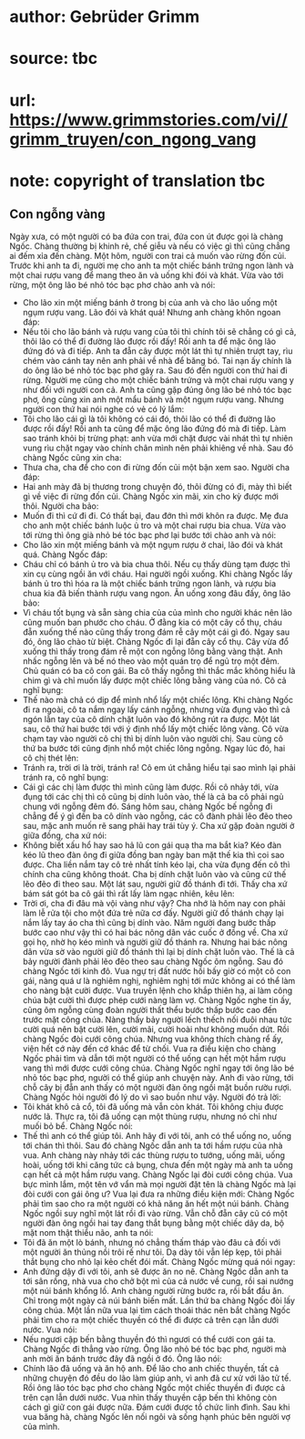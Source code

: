 # author: Gebrüder Grimm
# source: tbc
# url: https://www.grimmstories.com/vi//grimm_truyen/con_ngong_vang
# note: copyright of translation tbc

## Con ngỗng vàng 

Ngày xưa, có một người có ba đứa con trai, đứa con út được gọi là chàng
Ngốc. Chàng thường bị khinh rẻ, chế giễu và nếu có việc gì thì cũng
chẳng ai đếm xỉa đến chàng.
Một hôm, người con trai cả muốn vào rừng đốn củi. Trước khi anh ta đi,
người mẹ cho anh ta một chiếc bánh trứng ngon lành và một chai rượu vang
để mang theo ăn và uống khi đói và khát. Vừa vào tới rừng, một ông lão
bé nhỏ tóc bạc phơ chào anh và nói:
- Cho lão xin một miếng bánh ở trong bị của anh và cho lão uống một ngụm
rượu vang. Lão đói và khát quá!
Nhưng anh chàng khôn ngoan đáp:
- Nếu tôi cho lão bánh và rượu vang của tôi thì chính tôi sẽ chẳng có gì
cả, thôi lão có thể đi đường lão được rồi đấy!
Rồi anh ta để mặc ông lão đứng đó và đi tiếp.
Anh ta đẵn cây được một lát thì tự nhiên trượt tay, rìu chém vào cánh
tay nên anh phải về nhà để băng bó. Tai nạn ấy chính là do ông lão bé
nhỏ tóc bạc phơ gây ra.
Sau đó đến người con thứ hai đi rừng. Người mẹ cũng cho một chiếc bánh
trứng và một chai rượu vang y như đối với người con cả. Anh ta cũng gặp
đúng ông lão bé nhỏ tóc bạc phơ, ông cũng xin anh một mẩu bánh và một
ngụm rượu vang. Nhưng người con thứ hai nói nghe có vẻ có lý lắm:
- Tôi cho lão cái gì là tôi không có cái đó, thôi lão có thể đi đường
lão được rồi đấy!
Rồi anh ta cũng để mặc ông lão đứng đó mà đi tiếp.
Làm sao tránh khỏi bị trừng phạt: anh vừa mới chặt được vài nhát thì tự
nhiên vung rìu chặt ngay vào chính chân mình nên phải khiêng về nhà.
Sau đó chàng Ngốc cũng xin cha:
- Thưa cha, cha để cho con đi rừng đốn củi một bận xem sao.
Người cha đáp:
- Hai anh mày đã bị thương trong chuyện đó, thôi đừng có đi, mày thì
biết gì về việc đi rừng đốn củi.
Chàng Ngốc xin mãi, xin cho kỳ được mới thôi. Người cha bảo:
- Muốn đi thì cứ đi đi. Có thất bại, đau đớn thì mới khôn ra được.
Mẹ đưa cho anh một chiếc bánh luộc ủ tro và một chai rượu bia chua.
Vừa vào tới rừng thì ông già nhỏ bé tóc bạc phơ lại bước tới chào anh và
nói:
- Cho lão xin một miếng bánh và một ngụm rượu ở chai, lão đói và khát
quá.
Chàng Ngốc đáp:
- Cháu chỉ có bánh ủ tro và bia chua thôi. Nếu cụ thấy dùng tạm được thì
xin cụ cùng ngồi ăn với cháu.
Hai người ngồi xuống. Khi chàng Ngốc lấy bánh ủ tro thì hóa ra là một
chiếc bánh trứng ngon lành, và rượu bia chua kia đã biến thành rượu vang
ngon.
Ăn uống xong đâu đấy, ông lão bảo:
- Vì cháu tốt bụng và sẵn sàng chia của của mình cho người khác nên lão
cũng muốn ban phước cho cháu. Ở đằng kia có một cây cổ thụ, cháu đẵn
xuống thế nào cũng thấy trong đám rễ cây một cái gì đó.
Ngay sau đó, ông lão chào từ biệt.
Chàng Ngốc đi lại đẵn cây cổ thụ. Cây vừa đổ xuống thì thấy trong đám rễ
một con ngỗng lông bằng vàng thật.
Anh nhấc ngỗng lên và bế nó theo vào một quán trọ để ngủ trọ một đêm.
Chủ quán có ba cô con gái. Ba cô thấy ngỗng thì thắc mắc không hiểu là
chim gì và chỉ muốn lấy được một chiếc lông bằng vàng của nó.
Cô cả nghĩ bụng:
- Thế nào mà chả có dịp để mình nhổ lấy một chiếc lông.
Khi chàng Ngốc đi ra ngoài, cô ta nắm ngay lấy cánh ngỗng, nhưng vừa
đụng vào thì cả ngón lẫn tay của cô dính chặt luôn vào đó không rút ra
được.
Một lát sau, cô thứ hai bước tới với ý định nhổ lấy một chiếc lông vàng.
Cô vừa chạm tay vào người cô chị thì bị dính luôn vào người chị.
Sau cùng cô thứ ba bước tới cũng định nhổ một chiếc lông ngỗng. Ngay lúc
đó, hai cô chị thét lên:
- Tránh ra, trời ơi là trời, tránh ra!
Cô em út chẳng hiểu tại sao mình lại phải tránh ra, cô nghĩ bụng:
- Cái gì các chị làm được thì mình cũng làm được.
Rồi cô nhảy tới, vừa đụng tới các chị thì cô cũng bị dính luôn vào, thế
là cả ba cô phải ngủ chung với ngỗng đêm đó.
Sáng hôm sau, chàng Ngốc bế ngỗng đi chẳng để ý gì đến ba cô dính vào
ngỗng, các cô đành phải lẽo đẽo theo sau, mặc anh muốn rẽ sang phải hay
trái tùy ý. Cha xứ gặp đoàn người ở giữa đồng, cha xứ nói:
- Không biết xấu hổ hay sao hả lũ con gái quạ tha ma bắt kia? Kéo đàn
kéo lũ theo đàn ông đi giữa đồng ban ngày ban mặt thế kia thì coi sao
được.
Cha liền nắm tay cô trẻ nhất tính kéo lại, cha vừa đụng đến cô thì chính
cha cũng không thoát. Cha bị dính chặt luôn vào và cũng cứ thế lẽo đẽo
đi theo sau.
Một lát sau, người giữ đồ thánh đi tới. Thấy cha xứ bám sát gót ba cô
gái thì rất lấy làm ngạc nhiên, kêu lên:
- Trời ơi, cha đi đâu mà vội vàng như vậy? Cha nhớ là hôm nay con phải
làm lễ rửa tội cho một đứa trẻ nữa cơ đấy.
Người giữ đồ thánh chạy lại nắm lấy tay áo cha thì cũng bị dính vào.
Năm người đang bước thấp bước cao như vậy thì có hai bác nông dân vác
cuốc ở đồng về. Cha xứ gọi họ, nhờ họ kéo mình và người giữ đồ thánh ra.
Nhưng hai bác nông dân vừa sờ vào người giữ đồ thánh thì lại bị dính
chặt luôn vào. Thế là cả bảy người đành phải lẽo đẽo theo sau chàng Ngốc
ôm ngỗng.
Sau đó chàng Ngốc tới kinh đô. Vua ngự trị đất nước hồi bấy giờ có một
cô con gái, nàng quá ư là nghiêm nghị, nghiêm nghị tới mức không ai có
thể làm cho nàng bật cười được. Vua truyền lệnh cho khắp thiên hạ, ai
làm công chúa bật cười thì được phép cưới nàng làm vợ.
Chàng Ngốc nghe tin ấy, cũng ôm ngỗng cùng đoàn người thất thểu bước
thấp bước cao đến trước mặt công chúa. Nàng thấy bảy người lếch thếch
nối đuôi nhau tức cười quá nên bật cười lên, cười mãi, cười hoài như
không muốn dứt.
Rồi chàng Ngốc đòi cưới công chúa. Nhưng vua không thích chàng rể ấy,
viện hết cớ này đến cớ khác để từ chối. Vua ra điều kiện cho chàng Ngốc
phải tìm và dẫn tới một người có thể uống cạn hết một hầm rượu vang thì
mới được cưới công chúa.
Chàng Ngốc nghĩ ngay tới ông lão bé nhỏ tóc bạc phơ, người có thể giúp
anh chuyện này. Anh đi vào rừng, tới chỗ cây bị đẵn anh thấy có một
người đàn ông ngồi mặt buồn rườu rượi. Chàng Ngốc hỏi người đó lý do vì
sao buồn như vậy.
Người đó trả lời:
- Tôi khát khô cả cổ, tôi đã uống mà vẫn còn khát. Tôi không chịu được
nước lã. Thực ra, tôi đã uống cạn một thùng rượu, nhưng nó chỉ như muối
bỏ bể.
Chàng Ngốc nói:
- Thế thì anh có thể giúp tôi. Anh hãy đi với tôi, anh có thể uống no,
uống tới chán thì thôi.
Sau đó chàng Ngốc dẫn anh ta tới hầm rượu của nhà vua. Anh chàng này
nhảy tới các thùng rượu to tướng, uống mãi, uống hoài, uống tới khi căng
tức cả bụng, chưa đến một ngày mà anh ta uống cạn hết cả một hầm rượu
vang.
Chàng Ngốc lại đòi cưới công chúa. Vua bực mình lắm, một tên vớ vẩn mà
mọi người đặt tên là chàng Ngốc mà lại đòi cưới con gái ông ư? Vua lại
đưa ra những điều kiện mới: Chàng Ngốc phải tìm sao cho ra một người có
khả năng ăn hết một núi bánh.
Chàng Ngốc ngồi suy nghĩ một lát rồi đi vào rừng. Vẫn chỗ đẵn cây cũ có
một người đàn ông ngồi hai tay đang thắt bụng bằng một chiếc dây da, bộ
mặt nom thật thiểu não, anh ta nói:
- Tôi đã ăn một lò bánh, nhưng nó chẳng thấm tháp vào đâu cả đối với một
người ăn thủng nồi trôi rế như tôi. Dạ dày tôi vẫn lép kẹp, tôi phải
thắt bụng cho nhỏ lại kẻo chết đói mất.
Chàng Ngốc mừng quá nói ngay:
- Anh đứng dậy đi với tôi, anh sẽ được ăn no nê.
Chàng Ngốc dẫn anh ta tới sân rồng, nhà vua cho chở bột mì của cả nước
về cung, rồi sai nướng một núi bánh khổng lồ. Anh chàng người rừng bước
ra, rồi bắt đầu ăn. Chỉ trong một ngày cả núi bánh biến mất.
Lần thứ ba chàng Ngốc đòi lấy công chúa. Một lần nữa vua lại tìm cách
thoái thác nên bắt chàng Ngốc phải tìm cho ra một chiếc thuyền có thể đi
được cả trên cạn lẫn dưới nước.
Vua nói:
- Nếu ngươi cập bến bằng thuyền đó thì ngươi có thể cưới con gái ta.
Chàng Ngốc đi thẳng vào rừng. Ông lão nhỏ bé tóc bạc phơ, người mà anh
mời ăn bánh trước đây đã ngồi ở đó. Ông lão nói:
- Chính lão đã uống và ăn hộ anh. Để lão cho anh chiếc thuyền, tất cả
những chuyện đó đều do lão làm giúp anh, vì anh đã cư xử với lão tử tế.
Rồi ông lão tóc bạc phơ cho chàng Ngốc một chiếc thuyền đi được cả trên
cạn lẫn dưới nước.
Vua nhìn thấy thuyền cập bến thì không còn cách gì giữ con gái được nữa.
Đám cưới được tổ chức linh đình. Sau khi vua băng hà, chàng Ngốc lên nối
ngôi và sống hạnh phúc bên người vợ của mình.
